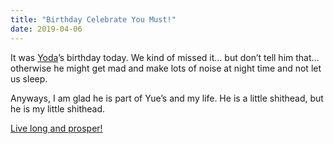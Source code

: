 ```yaml
---
title: "Birthday Celebrate You Must!"
date: 2019-04-06
---
```

It was [Yoda](https://media.giphy.com/media/66CxxkdggXsli/giphy.gif)’s birthday today. We kind of missed it… but don’t tell him that… otherwise he might get mad and make lots of noise at night time and not let us sleep.

Anyways, I am glad he is part of Yue’s and my life. He is a little shithead, but he is my little shithead. 

[Live long and prosper!](https://media.giphy.com/media/ECNfFa3o6pidW/giphy.gif)
